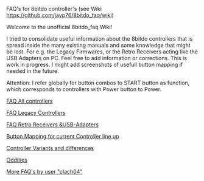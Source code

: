 FAQ's for 8bitdo controller's (see Wiki https://github.com/jayp76/8bitdo_faq/wiki)

Welcome to the unofficial 8bitdo_faq Wiki!

I tried to consolidate useful information about the 8bitdo controllers that is spread inside the many existing manuals and some knowledge that might be lost. For e.g. the Legacy Firmwares, or the Retro Receivers acting like the USB Adapters on PC.
Feel free to add information or corrections. This is work in progress. I might add screenshots of usefull button mapping if needed in the future. 

Attention: I refer globally for button combos to START button as function, which corresponds to controllers with Power button to Power. 

[FAQ All controllers](https://github.com/jayp76/8bitdo_faq/wiki/FAQ-All-controllers)

[FAQ Legacy Controllers](https://github.com/jayp76/8bitdo_faq/wiki/FAQ-Legacy-Controllers)

[FAQ Retro Receivers &USB-Adapters](https://github.com/jayp76/8bitdo_faq/wiki/Retro-Receivers-&-USB-Adapters)

[Button Mapping for current Controller line up](https://github.com/jayp76/8bitdo_faq/wiki/Button-Mapping-for-current-Controller-line-up)

[Controller Variants and differences](https://github.com/jayp76/8bitdo_faq/wiki/Similar-looking-controller-models-but-with-slight-differences.)

[Oddities](https://github.com/jayp76/8bitdo_faq/wiki/Oddities)

[More FAQ's by user "clach04"](https://github.com/jayp76/8bitdo_faq/wiki/More-FAQ's-by-user-%22clach04%22)

